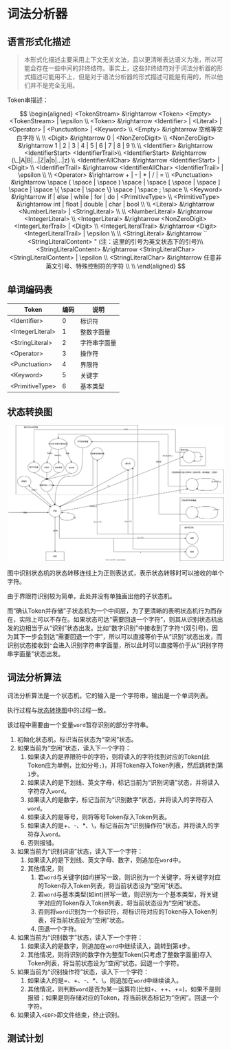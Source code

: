# 词法分析器

## 语言形式化描述

> 本形式化描述主要采用上下文无关文法，且以更清晰表达语义为准，所以可能会存在一些中间的非终结符。事实上，这些非终结符对于词法分析器的形式描述可能用不上，但是对于语法分析器的形式描述可能是有用的，所以他们并不是完全无用。

Token串描述：

$$
\begin{aligned}
<TokenStream> &\rightarrow <Token> <Empty> <TokenStream> | \epsilon \\
<Token> &\rightarrow <Identifier> | <Literal> | <Operator> | <Punctuation> | <Keyword> \\
<Empty> &\rightarrow 空格等空白字符 \\
\\
<Digit> &\rightarrow 0 | <NonZeroDigit> \\
<NonZeroDigit> &\rightarrow 1 | 2 | 3 | 4 | 5 | 6 | 7 | 8 | 9 \\
\\
<Identifier> &\rightarrow <IdentifierStart> <IdentifierTrail>\\
<IdentifierStart> &\rightarrow (\_|A|B|...|Z|a|b|...|z) \\
<IdentifierAllChar> &\rightarrow <IdentifierStart> | <Digit> \\
<IdentifierTrail> &\rightarrow <IdentifierAllChar> <IdentifierTrail> | \epsilon \\
\\
<Operator> &\rightarrow + | - | * | / | = \\
<Punctuation> &\rightarrow      \space (     \space
                              | \space )     \space
                              | \space [     \space
                              | \space ]     \space
                              | \space \{    \space
                              | \space \}    \space
                              | \space ;    \space
                              \\
<Keyword> &\rightarrow if | else | while | for | do | <PrimitiveType> \\
<PrimitiveType> &\rightarrow int | float | double | char | bool \\
\\
<Literal> &\rightarrow <NumberLiteral> | <StringLiteral> \\
\\
<NumberLiteral> &\rightarrow <IntegerLiteral> \\
<IntegerLiteral> &\rightarrow <NonZeroDigit> <IntegerLiterTrail> | <Digit> \\
<IntegerLiteralTrail> &\rightarrow <Digit> <IntegerLiteralTrail> | \epsilon \\
\\
<StringLiteral> &\rightarrow `` <StringLiteralContent> " (注：这里的引号为英文状态下的引号)\\
<StringLiteralContent> &\rightarrow <StringLiteralChar> <StringLiteralContent> | \epsilon \\
<StringLiteralChar> &\rightarrow 任意非英文引号、特殊控制符的字符 \\
\\
\end{aligned}
$$

## 单词编码表

| Token              | 编码 | 说明         |
| ------------------ | ---- | ------------ |
| \<Identifier\>     | 0    | 标识符       |
| \<IntegerLiteral\> | 1    | 整数字面量   |
| \<StringLiteral\>  | 2    | 字符串字面量 |
| \<Operator\>       | 3    | 操作符       |
| \<Punctuation\>    | 4    | 界限符       |
| \<Keyword\>        | 5    | 关键字       |
| \<PrimitiveType\>  | 6    | 基本类型     |

## 状态转换图

![状态转换图](./TokenScannerStatus.svg)

图中识别状态机的状态转移连线上为正则表达式，表示状态转移时可以接收的单个字符。

由于界限符识别较为简单，此处并没有单独画出他的子状态机。

而“确认Token并存储”子状态机为一个中间层，为了更清晰的表明状态机行为而存在，实际上可以不存在。如果状态可达“需要回退一个字符”，则其从识别状态机出发的边相当于从“识别”状态出发。比如“数字识别”中接收到了字符`"`(双引号)，因为其下一步会到达“需要回退一个字”，所以可以直接等价于从“识别”状态出发，而识别状态接收到`"`会进入识别字符串字面量，所以此时可以直接等价于从“识别字符串字面量”状态出发。

## 词法分析算法

词法分析算法是一个状态机，它的输入是一个字符串，输出是一个单词列表。

执行过程与[状态转换图](#状态转换图)中的过程一致。

该过程中需要由一个变量`word`暂存识别的部分字符串。

1. 初始化状态机，标识当前状态为“空闲”状态。
2. 如果当前为“空闲”状态，读入下一个字符：
   1. 如果读入的是界限符中的字符，则将读入的字符找到对应的Token(此Token应为单例，比如分号`;`)，并将Token存入Token列表，然后跳转到第`1`步。
   2. 如果读入的是下划线、英文字母，标记当前为“识别词语”状态，并将读入字符存入`word`。
   3. 如果读入的是数字，标记当前为“识别数字”状态，并将读入的字符存入`word`。
   4. 如果读入的是等号，则将等号Token存入Token列表。
   5. 如果读入的是+、-、*、\，标记当前为“识别操作符”状态，并将读入的字符存入`word`。
   6. 否则报错。
3. 如果当前为“识别词语”状态，读入下一个字符：
   1. 如果读入的是下划线、英文字母、数字，则追加在`word`中。
   2. 其他情况，则
      1. 若`word`与关键字(如if)拼写一致，则识别为一个关键字，将关键字对应的Token存入Token列表，将当前状态设为“空闲”状态。
      2. 若`word`与基本类型(如int)拼写一致，则识别为一个基本类型，将关键字对应的Token存入Token列表，将当前状态设为“空闲”状态。
      3. 否则将`word`识别为一个标识符，将标识符对应的Token存入Token列表，将当前状态设为“空闲”状态。
      4. 回退一个字符。
4. 如果当前为“识别数字”状态，读入下一个字符：
   1. 如果读入的是数字，则追加在`word`中继续读入，跳转到第`4`步。
   2. 其他情况，则将识别的数字作为整型Token(只考虑了整数字面量)存入Token列表，将当前状态设为“空闲”状态。回退一个字符。
5. 如果当前为“识别操作符”状态，读入下一个字符：
   1. 如果读入的是=、+、-、*、\，则追加在`word`中继续读入。
   2. 其他情况，则判断`word`是否为某一运算符(比如+、++、+=)，如果不是则报错；如果是则存储对应的Token，将当前状态标记为“空闲”。回退一个字符。
6. 如果读入`<EOF>`即文件结束，终止识别。


## 测试计划
